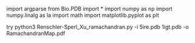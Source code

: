 import argparse
from Bio.PDB import *
import numpy as np
import numpy.linalg as la
import math
import matplotlib.pyplot as plt


try python3 Renschler-Sperl_Xu_ramachandran.py -i 5ire.pdb 1igt.pdb -o RamachandranMap.pdf